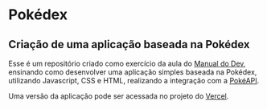 # Pokédex

## Criação de uma aplicação baseada na Pokédex 

Esse é um repositório criado como exercício da aula do [Manual do Dev](https://www.youtube.com/watch?v=SjtdH3dWLa8&ab_channel=ManualdoDev), ensinando como desenvolver uma aplicação simples baseada na Pokédex, utilizando Javascript, CSS e HTML, realizando a integração com a [PokéAPI](https://pokeapi.co/).

Uma versão da aplicação pode ser acessada no projeto do [Vercel](https://pokedex-eight-pearl.vercel.app/).
